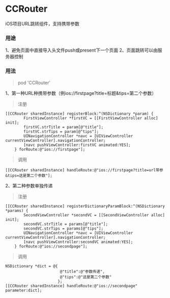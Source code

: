 # CCRouter
iOS项目URL跳转组件，支持携带参数

### 用途
1、避免页面中直接导入头文件push或present下一个页面
2、页面跳转可以由服务器控制
### 用法
> pod 'CCRouter'

1、第一种URL种携带参数（例ios://firstpage?title=标题&tips=第二个参数）
> 注册
```
[[CCRouter sharedInstance] registerBlock:^(NSDictionary *param) {
        FirstViewController *firstVC = [[FirstViewController alloc] init];
        firstVC.strTitle = param[@"title"];
        firstVC.strTips = param[@"tips"];
        UINavigationController *navc = [UIViewController currentViewController].navigationController;
        [navc pushViewController:firstVC animated:YES];
    } forRoute:@"ios://firstpage"];
```

> 调用

```
[[CCRouter sharedInstance] handleRoute:@"ios://firstpage?title=url带参&tips=这是第二个参数"];

```

2、第二种参数单独传递

> 注册

```
[[CCRouter sharedInstance] registerDictionaryParamBlock:^(NSDictionary *params) {
        SecondViewController *secondVC = [[SecondViewController alloc] init];
        secondVC.strTitle = params[@"title"];
        secondVC.strTips = params[@"tips"];
        UINavigationController *navc = [UIViewController currentViewController].navigationController;
        [navc pushViewController:secondVC animated:YES];
    } forRoute:@"ios://secondpage"];
```

> 调用

```
NSDictionary *dict = @{
                        @"title":@"参数传递",
                        @"tips":@"这是第二个参数"
                       };
[[CCRouter sharedInstance] handleRoute:@"ios://secondpage" parameter:dict];
```

